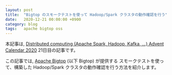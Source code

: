 ```yaml
---
layout: post
title:  "Bigtop のスモークテストを使って Hadoop/Spark クラスタの動作確認を行う"
date:   2020-12-21 00:00:00 +0900
category: blog
tags:   apache bigtop oss
---
```

本記事は,
[Distributed computing (Apache Spark, Hadoop, Kafka, ...) Advent Calendar 2020](https://qiita.com/advent-calendar/2020/distributed-computing)
21日目の記事です。

この記事では, [Apache Bigtop](https://bigtop.apache.org) (以下 Bigtop) が提供する
スモークテストを使って、構築した Hadoop/Spark クラスタの動作確認を行う方法を紹介します。

